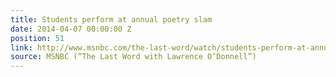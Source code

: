 ```yaml
---
title: Students perform at annual poetry slam
date: 2014-04-07 00:00:00 Z
position: 51
link: http://www.msnbc.com/the-last-word/watch/students-perform-at-annual-poetry-slam-219691075535
source: MSNBC (“The Last Word with Lawrence O’Donnell”)
---
```


